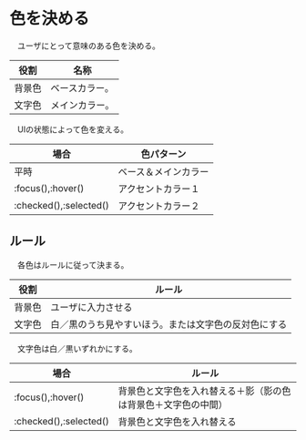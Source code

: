 # 色を決める

　ユーザにとって意味のある色を決める。

役割|名称
----|----
背景色|ベースカラー。
文字色|メインカラー。

　UIの状態によって色を変える。

場合|色パターン
----|----------
平時|ベース＆メインカラー
:focus(),:hover()|アクセントカラー１
:checked(),:selected()|アクセントカラー２

## ルール

　各色はルールに従って決まる。

役割|ルール
----|----
背景色|ユーザに入力させる
文字色|白／黒のうち見やすいほう。または文字色の反対色にする

　文字色は白／黒いずれかにする。

場合|ルール
----|----
:focus(),:hover()|背景色と文字色を入れ替える＋影（影の色は背景色＋文字色の中間）
:checked(),:selected()|背景色と文字色を入れ替える


